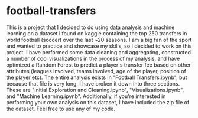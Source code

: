 # football-transfers
This is a project that I decided to do using data analysis and machine learning on a dataset I found on kaggle containing the top 250 transfers in world football (soccer) over the last ~20 seasons. I am a big fan of the sport and wanted to practice and showcase my skills, so I decided to work on this project. I have performed some data cleaning and aggregating, constructed a number of cool visualizations in the process of my analysis, and have optimized a Random Forest to predict a player's transfer fee based on other attributes (leagues involved, teams involved, age of the player, position of the player etc). The entire analysis exists in "Football Transfers.ipynb", but because that file is very long, I have broken it down into three sections. These are "Initial Exploration and Cleaning.ipynb", "Visualizations.ipynb", and "Machine Learning.ipynb". Additionally, if you're interested in performing your own analysis on this dataset, I have included the zip file of the dataset. Feel free to use any of my code.
